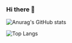 ### Hi there 👋

![Anurag's GitHub stats](https://github-readme-stats.vercel.app/api?username=mhyassin&hide=stars&count_private=true&show_icons=true&theme=dark)


![Top Langs](https://github-readme-stats.vercel.app/api/top-langs/?username=mhyassin&count_private=true&hide=csharp&layout=compact)
<!--
**mhyassin/mhyassin** is a ✨ _special_ ✨ repository because its `README.md` (this file) appears on your GitHub profile.

Here are some ideas to get you started:

- 🔭 I’m currently working on ...
- 🌱 I’m currently learning ...
- 👯 I’m looking to collaborate on ...
- 🤔 I’m looking for help with ...
- 💬 Ask me about ...
- 📫 How to reach me: ...
- 😄 Pronouns: ...
- ⚡ Fun fact: ...
-->
